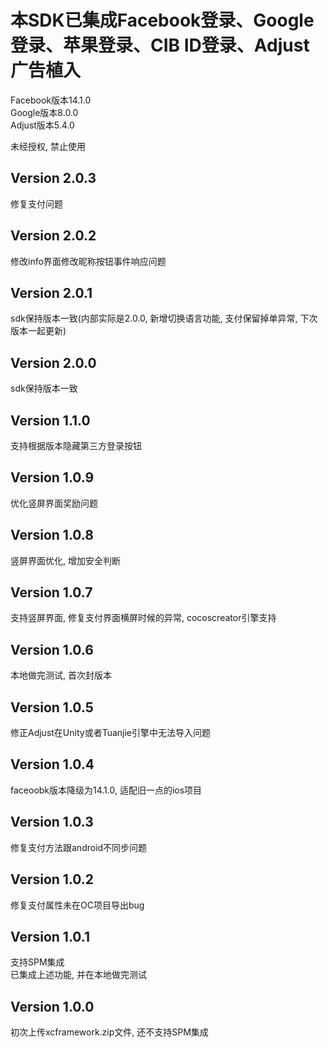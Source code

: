 # 本SDK已集成Facebook登录、Google登录、苹果登录、CIB ID登录、Adjust广告植入  
Facebook版本14.1.0  
Google版本8.0.0  
Adjust版本5.4.0  

未经授权, 禁止使用  

## Version 2.0.3  
修复支付问题  

## Version 2.0.2  
修改info界面修改昵称按钮事件响应问题  

## Version 2.0.1  
sdk保持版本一致(内部实际是2.0.0, 新增切换语言功能, 支付保留掉单异常, 下次版本一起更新)  

## Version 2.0.0  
sdk保持版本一致  

## Version 1.1.0  
支持根据版本隐藏第三方登录按钮  

## Version 1.0.9  
优化竖屏界面奖励问题  

## Version 1.0.8  
竖屏界面优化, 增加安全判断  

## Version 1.0.7  
支持竖屏界面, 修复支付界面横屏时候的异常, cocoscreator引擎支持  

## Version 1.0.6  
本地做完测试, 首次封版本  

## Version 1.0.5  
修正Adjust在Unity或者Tuanjie引擎中无法导入问题  

## Version 1.0.4  
faceoobk版本降级为14.1.0, 适配旧一点的ios项目  

## Version 1.0.3  
修复支付方法跟android不同步问题  

## Version 1.0.2  
修复支付属性未在OC项目导出bug  

## Version 1.0.1  
支持SPM集成  
已集成上述功能, 并在本地做完测试  

## Version 1.0.0  
初次上传xcframework.zip文件, 还不支持SPM集成